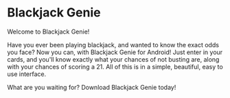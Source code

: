 # Blackjack Genie
Welcome to Blackjack Genie!

Have you ever been playing blackjack, and wanted to know the exact odds you face? Now you can, with Blackjack Genie for Android! Just enter in your cards, and you'll know exactly what your chances of not busting are, along with your chances of scoring a 21. All of this is in a simple, beautiful, easy to use interface.

What are you waiting for? Download Blackjack Genie today!
